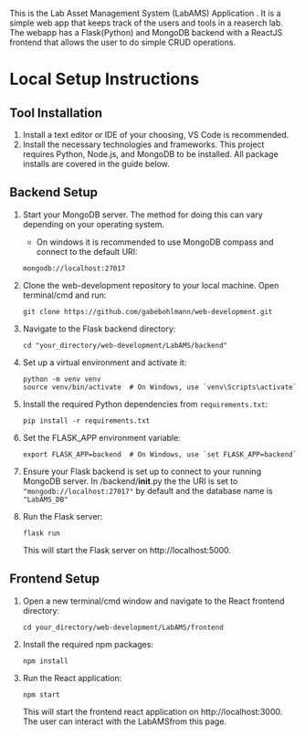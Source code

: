 This is the Lab Asset Management System (LabAMS) Application . It is a simple web app that keeps track of the users and tools in a reaserch lab. The webapp has a Flask(Python) and MongoDB backend with a ReactJS frontend that allows the user to do simple CRUD operations.



# Local Setup Instructions

## Tool Installation

1. Install a text editor or IDE of your choosing, VS Code is recommended.
2. Install the necessary technologies and frameworks. This project requires Python, Node.js, and MongoDB to be installed. All package installs are covered in the guide below.

## Backend Setup

1. Start your MongoDB server. The method for doing this can vary depending on your operating system.
    - On windows it is recommended to use MongoDB compass and connect to the default URI: 
    ```
    mongodb://localhost:27017
    ```

2. Clone the web-development repository to your local machine. Open terminal/cmd and run:
    ```
    git clone https://github.com/gabebohlmann/web-development.git
    ```

2. Navigate to the Flask backend directory:
    ```
    cd "your_directory/web-development/LabAMS/backend"
    ```

3. Set up a virtual environment and activate it:
    ```
    python -m venv venv
    source venv/bin/activate  # On Windows, use `venv\Scripts\activate`
    ```

4. Install the required Python dependencies from `requirements.txt`:
    ```
    pip install -r requirements.txt
    ```

5. Set the FLASK_APP environment variable:
    ```
    export FLASK_APP=backend  # On Windows, use `set FLASK_APP=backend`
    ```
6. Ensure your Flask backend is set up to connect to your running MongoDB server. In /backend/__init__.py the the URI is set to  ```"mongodb://localhost:27017"``` by default and the database name is ```"LabAMS_DB"```

6. Run the Flask server:
    ```
    flask run
    ```
    This will start the Flask server on http://localhost:5000.

## Frontend Setup

1. Open a new terminal/cmd window and navigate to the React frontend directory:
    ```
    cd your_directory/web-development/LabAMS/frontend
    ```

2. Install the required npm packages:
    ```
    npm install
    ```

3. Run the React application:
    ```
    npm start
    ```
    This will start the frontend react application on http://localhost:3000. The user can interact with the LabAMSfrom this page.


